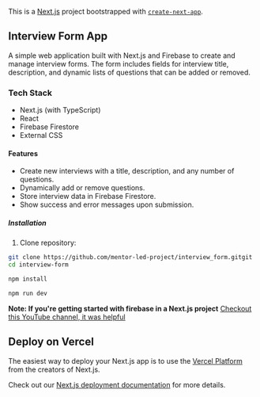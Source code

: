 This is a [Next.js](https://nextjs.org) project bootstrapped with [`create-next-app`](https://nextjs.org/docs/app/api-reference/cli/create-next-app).

## Interview Form App

A simple web application built with Next.js and Firebase to create and manage interview forms. The form includes fields for interview title, description, and dynamic lists of questions that can be added or removed.

### Tech Stack

- Next.js (with TypeScript)
- React
- Firebase Firestore
- External CSS

#### Features

- Create new interviews with a title, description, and any number of questions.
- Dynamically add or remove questions.
- Store interview data in Firebase Firestore.
- Show success and error messages upon submission.

##### Installation

1. Clone repository:

```bash
git clone https://github.com/mentor-led-project/interview_form.gitgit
cd interview-form

npm install

npm run dev
```

**Note: If you're getting started with firebase in a Next.js project** [Checkout this YouTube channel, it was helpful](https://youtu.be/5MzCK3k3XlQ?si=42LKbpqdOz7eIlr1)

## Deploy on Vercel

The easiest way to deploy your Next.js app is to use the [Vercel Platform](https://vercel.com/new?utm_medium=default-template&filter=next.js&utm_source=create-next-app&utm_campaign=create-next-app-readme) from the creators of Next.js.

Check out our [Next.js deployment documentation](https://nextjs.org/docs/app/building-your-application/deploying) for more details.
